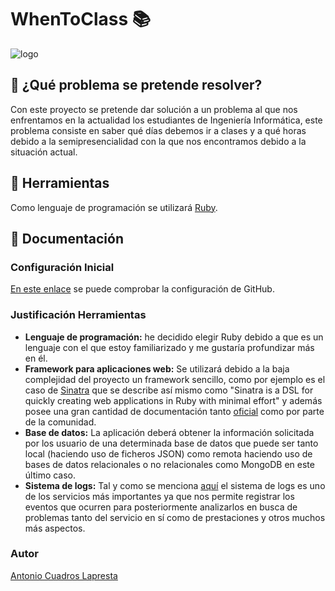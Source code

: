 # WhenToClass :books:

![logo](https://github.com/antoniocuadros/WhenToClass/blob/master/documentos/logo.jpg)

## :notebook: ¿Qué problema se pretende resolver?
Con este proyecto se pretende dar solución a un problema al que nos enfrentamos en la actualidad los estudiantes de Ingeniería Informática, este problema consiste en saber qué días debemos ir a clases y a qué horas debido a la semipresencialidad con la que nos encontramos debido a la situación actual.
## :wrench: Herramientas
Como lenguaje de programación se utilizará [Ruby](https://www.ruby-lang.org/es/).

## :hammer: Documentación
### Configuración Inicial

[En este enlace](https://github.com/antoniocuadros/ejercicios-apuntes-IV/blob/master/Configuraci%C3%B3n%20gitHub/ConfiguracionGit.md) se puede comprobar la configuración de GitHub.

### Justificación Herramientas
- **Lenguaje de programación:** he decidido elegir Ruby debido a que es un lenguaje con el que estoy familiarizado y me gustaría profundizar más en él.
- **Framework para aplicaciones web:** Se utilizará debido a la baja complejidad del proyecto un framework sencillo, como por ejemplo es el caso de [Sinatra](http://sinatrarb.com/) que se describe así mismo como "Sinatra is a DSL for quickly creating web applications in Ruby with minimal effort" y además posee una gran cantidad de documentación tanto [oficial](http://sinatrarb.com/documentation.html) como por parte de la comunidad.
- **Base de datos:** La aplicación deberá obtener la información solicitada por los usuario de una determinada base de datos que puede ser tanto local (haciendo uso de ficheros JSON) como remota haciendo uso de bases de datos relacionales o no relacionales como MongoDB en este último caso.
- **Sistema de logs:** Tal y como se menciona [aquí](https://jj.github.io/curso-tdd/temas/servicios.html) el sistema de logs es uno de los servicios más importantes ya que nos permite registrar los eventos que ocurren para posteriormente analizarlos en busca de problemas tanto del servicio en sí como de prestaciones y otros muchos más aspectos.

### Autor
[Antonio Cuadros Lapresta](https://github.com/antoniocuadros)
